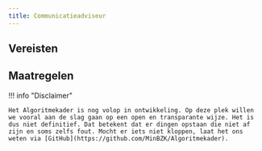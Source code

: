 ```yaml
---
title: Communicatieadviseur
---
```


## Vereisten

<!-- list_vereisten rollen/communicatieadviseur -->

## Maatregelen

<!-- list_maatregelen rollen/communicatieadviseur -->

!!! info "Disclaimer"

    Het Algoritmekader is nog volop in ontwikkeling. Op deze plek willen we vooral aan de slag gaan op een open en transparante wijze. Het is dus niet definitief. Dat betekent dat er dingen opstaan die niet af zijn en soms zelfs fout. Mocht er iets niet kloppen, laat het ons weten via [GitHub](https://github.com/MinBZK/Algoritmekader).
